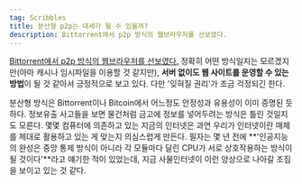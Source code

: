 ```yaml
---
tag: Scribbles
title: 분산형 p2p는 대세가 될 수 있을까?
description: Bittorrent에서 p2p 방식의 웹브라우저를 선보였다.
---
```

[Bittorrent에서 p2p 방식의 웹브라우저를 선보였다.](http://blog.bittorrent.com/2014/12/10/project-maelstrom-the-internet-we-build-next/) 정확히 어떤 방식일지는 모르겠지만(아마 캐시나 임시파일을 이용할 것 같지만), **서버 없이도 웹 사이트를 운영할 수 있는 방법**이 될 것 같아서 긍정적으로 보고 있다. 다만 '잊혀질 권리'가 조금 걱정되긴 한다.

분산형 방식은 Bittorrent이나 Bitcoin에서 어느정도 안정성과 유용성이 이미 증명된 듯 하다. 정보유출 사고들을 보면 물건처럼 금고에 정보를 넣어두려는 방식은 틀린 것일지도 모른다. 몇몇 컴퓨터에 의존하고 있는 지금의 인터넷은 과연 우리가 인터넷이란 매체를 제대로 활용하고 있는 게 맞는지 의심스럽게 만든다. 필자는 몇 년 전에 **'인공지능의 완성은 중앙 통제 방식이 아니라 각 모듈마다 달린 CPU가 서로 상호작용하는 방식이 될 것이다'**라고 얘기한 적이 있었는데, 지금 사물인터넷이 이런 양상으로 나아갈 조짐을 보이고 있는 것 같다.